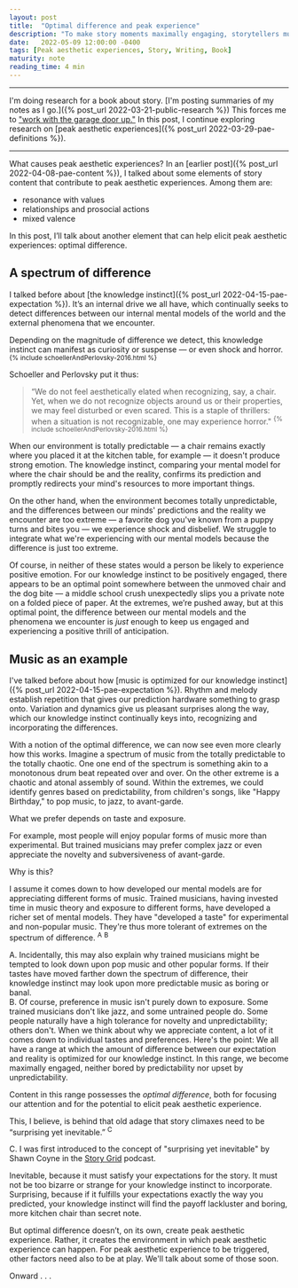 ```yaml
---
layout: post
title:  "Optimal difference and peak experience"
description: "To make story moments maximally engaging, storytellers must find a balance between expectation and suprise. Too familiar is boring. Too different is unbelievable."
date:   2022-05-09 12:00:00 -0400
tags: [Peak aesthetic experiences, Story, Writing, Book]
maturity: note
reading_time: 4 min
---
```


---

I'm doing research for a book about story. [I'm posting summaries of my notes as I go.]({% post_url 2022-03-21-public-research %}) This forces me to ["work with the garage door up."](https://notes.andymatuschak.org/Work_with_the_garage_door_up) In this post, I continue exploring research on [peak aesthetic experiences]({% post_url 2022-03-29-pae-definitions %}).

---

What causes peak aesthetic experiences? In an [earlier post]({% post_url 2022-04-08-pae-content %}), I talked about some elements of story content that contribute to peak aesthetic experiences. Among them are: 

- resonance with values
- relationships and prosocial actions
- mixed valence

In this post, I’ll talk about another element that can help elicit peak aesthetic experiences: optimal difference.

## A spectrum of difference

I talked before about [the knowledge instinct]({% post_url 2022-04-15-pae-expectation %}). It’s an internal drive we all have, which continually seeks to detect differences between our internal mental models of the world and the external phenomena that we encounter.

Depending on the magnitude of difference we detect, this knowledge instinct can manifest as curiosity or suspense &mdash; or even shock and horror. <sup>{% include schoellerAndPerlovsky-2016.html %}</sup>

Schoeller and Perlovsky put it thus:

> “We do not feel aesthetically elated when recognizing, say, a chair. Yet, when we do not recognize objects around us or their properties, we may feel disturbed or even scared. This is a staple of thrillers: when a situation is not recognizable, one may experience horror." <sup>{% include schoellerAndPerlovsky-2016.html %}</sup>

When our environment is totally predictable &mdash; a chair remains exactly where you placed it at the kitchen table, for example &mdash; it doesn't produce strong emotion. The knowledge instinct, comparing your mental model for where the chair should be and the reality, confirms its prediction and promptly redirects your mind's resources to more important things.

On the other hand, when the environment becomes totally unpredictable, and the differences between our minds' predictions and the reality we encounter are too extreme &mdash; a favorite dog you've known from a puppy turns and bites you &mdash; we experience shock and disbelief. We struggle to integrate what we're experiencing with our mental models because the difference is just too extreme.

Of course, in neither of these states would a person be likely to experience positive emotion. For our knowledge instinct to be positively engaged, there appears to be an optimal point somewhere between the unmoved chair and the dog bite &mdash; a middle school crush unexpectedly slips you a private note on a folded piece of paper. At the extremes, we’re pushed away, but at this optimal point, the difference between our mental models and the phenomena we encounter is _just_ enough to keep us engaged and experiencing a positive thrill of anticipation.

## Music as an example

I've talked before about how [music is optimized for our knowledge instinct]({% post_url 2022-04-15-pae-expectation %}). Rhythm and melody establish repetition that gives our prediction hardware something to grasp onto. Variation and dynamics give us pleasant surprises along the way, which our knowledge instinct continually keys into, recognizing and incorporating the differences.

With a notion of the optimal difference, we can now see even more clearly how this works. Imagine a spectrum of music from the totally predictable to the totally chaotic. One one end of the spectrum is something akin to a monotonous drum beat repeated over and over. On the other extreme is a chaotic and atonal assembly of sound. Within the extremes, we could identify genres based on predictability, from children's songs, like "Happy Birthday," to pop music, to jazz, to avant-garde.

What we prefer depends on taste and exposure.

For example, most people will enjoy popular forms of music more than experimental. But trained musicians may prefer complex jazz or even appreciate the novelty and subversiveness of avant-garde.

Why is this?

I assume it comes down to how developed our mental models are for appreciating different forms of music. Trained musicians, having invested time in music theory and exposure to different forms, have developed a richer set of mental models. They have "developed a taste" for experimental and non-popular music. They're thus more tolerant of extremes on the spectrum of difference. <sup class="aside">A</sup> <sup class="aside">B</sup>

<aside>A. Incidentally, this may also explain why trained musicians might be tempted to look down upon pop music and other popular forms. If their tastes have moved farther down the spectrum of difference, their knowledge instinct may look upon more predictable music as boring or banal.</aside>

<aside>B. Of course, preference in music isn't purely down to exposure. Some trained musicians don't like jazz, and some untrained people do. Some people naturally have a high tolerance for novelty and unpredictability; others don't. When we think about why we appreciate content, a lot of it comes down to individual tastes and preferences.
Here's the point: We all have a range at which the amount of difference between our expectation and reality is optimized for our knowledge instinct. In this range, we become maximally engaged, neither bored by predictability nor upset by unpredictability.</aside>

Content in this range possesses the _optimal difference_, both for focusing our attention and for the potential to elicit peak aesthetic experience.

This, I believe, is behind that old adage that story climaxes need to be “surprising yet inevitable.” <sup class="aside">C</sup>

<aside>C. I was first introduced to the concept of "surprising yet inevitable" by Shawn Coyne in the <a href="https://storygrid.com">Story Grid</a> podcast.</aside>

Inevitable, because it must satisfy your expectations for the story. It must not be too bizarre or strange for your knowledge instinct to incorporate. Surprising, because if it fulfills your expectations exactly the way you predicted, your knowledge instinct will find the payoff lackluster and boring, more kitchen chair than secret note.

But optimal difference doesn’t, on its own, create peak aesthetic experience. Rather, it creates the environment in which peak aesthetic experience can happen. For peak aesthetic experience to be triggered, other factors need also to be at play. We'll talk about some of those soon.

Onward . . .